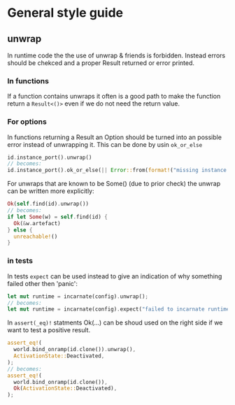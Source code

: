 # General style guide

## unwrap
In runtime code the the use of unwrap & friends is forbidden. Instead errors should be chekced and a proper Result returned or error printed.


### In functions

If a function contains unwraps it often is a good path to make the function return a `Result<()>` even if we do not need the return value.

### For options

In functions returning a Result an Option should be turned into an possible error instead of unwrapping it. This can be done by usin `ok_or_else`
```rust
id.instance_port().unwrap()
// becomes:
id.instance_port().ok_or_else(|| Error::from(format!("missing instance port in {}.", id)))?
```

For unwraps that are known to be Some() (due to prior check) the unwrap can be written more explicitly:

```rust
Ok(self.find(id).unwrap())
// becomes:
if let Some(w) = self.find(id) {
  Ok(&w.artefact)
} else {
  unreachable!()
}
```

### in tests
In tests `expect` can be used instead to give an indication of why something failed other then 'panic':
```rust
let mut runtime = incarnate(config).unwrap();
// becomes:
let mut runtime = incarnate(config).expect("failed to incarnate runtime");
```

In `assert(_eq)!` statments Ok(...) can be shoud used on the right side if we want to test a positive result.
```rust
assert_eq!(
  world.bind_onramp(id.clone()).unwrap(),
  ActivationState::Deactivated,
);
// becomes:
assert_eq!(
  world.bind_onramp(id.clone()),
  Ok(ActivationState::Deactivated),
);
```


